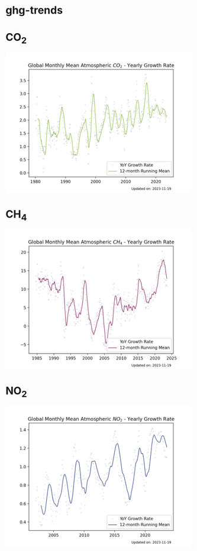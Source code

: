 # ghg-trends

# CO<sub>2</sub>
![co2](plots/co2.png)

# CH<sub>4</sub>
![co2](plots/ch4.png)

# NO<sub>2</sub>
![co2](plots/no2.png)